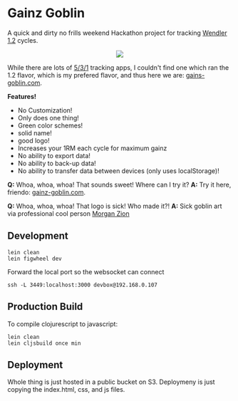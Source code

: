 # Gainz Goblin

A quick and dirty no frills weekend Hackathon project for tracking [Wendler 1.2](https://www.t-nation.com/workouts/beyond-531-program-1-2) cycles. 

<p align="center">
  <img src="https://user-images.githubusercontent.com/1408720/52937979-57178600-3315-11e9-8fb3-aae02ed66e17.png">
</p>

While there are lots of [5/3/1](https://www.t-nation.com/workouts/531-how-to-build-pure-strength) tracking apps, I couldn't find one which ran the 1.2 flavor, which is my prefered flavor, and thus here we are: [gains-goblin.com](http://gainz-goblin.com/).

**Features!**

 * No Customization!
 * Only does one thing! 
 * Green color schemes!
 * solid name!
 * good logo! 
 * Increases your 1RM each cycle for maximum gainz 
 * No ability to export data! 
 * No ability to back-up data! 
 * No ability to transfer data between devices (only uses localStorage)!

**Q:** Whoa, whoa, whoa! That sounds sweet! Where can I try it? 
**A:** Try it here, friendo: [gainz-goblin.com](http://gainz-goblin.com).

**Q:** Whoa, whoa, whoa! That logo is sick! Who made it?!
**A:** Sick goblin art via professional cool person [Morgan Zion](http://www.morganzion.co/hello-2/)



## Development

```
lein clean
lein figwheel dev
```

Forward the local port so the websocket can connect

```
ssh -L 3449:localhost:3000 devbox@192.168.0.107
```

## Production Build

To compile clojurescript to javascript:

```
lein clean
lein cljsbuild once min
```

## Deployment

Whole thing is just hosted in a public bucket on S3. Deploymeny is just copying the index.html, css, and js files. 

